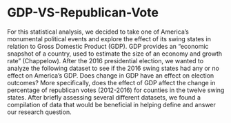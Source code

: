 # GDP-VS-Republican-Vote
For this statistical analysis, we decided to take one of America’s monumental political events and explore the effect of its swing states in relation to Gross Domestic Product (GDP). GDP provides an “economic snapshot of a country, used to estimate the size of an economy and growth rate” (Chappelow). After the 2016 presidential election, we wanted to analyze the following dataset to see if the 2016 swing states had any or no effect on America’s GDP. Does change in GDP have an effect on election outcomes? More specifically, does the effect of GDP affect the change in percentage of republican votes (2012-2016) for counties in the twelve swing states. After briefly assessing several different datasets, we found a compilation of data that would be beneficial in helping define and answer our research question. 
